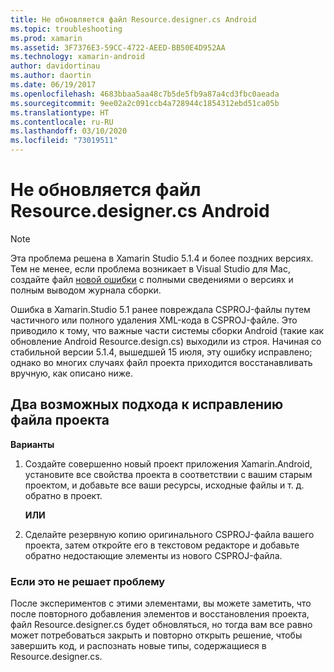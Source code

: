 ```yaml
---
title: Не обновляется файл Resource.designer.cs Android
ms.topic: troubleshooting
ms.prod: xamarin
ms.assetid: 3F7376E3-59CC-4722-AEED-BB50E4D952AA
ms.technology: xamarin-android
author: davidortinau
ms.author: daortin
ms.date: 06/19/2017
ms.openlocfilehash: 4683bbaa5aa48c7b5de5fb9a87a4cd3fbc0aeada
ms.sourcegitcommit: 9ee02a2c091ccb4a728944c1854312ebd51ca05b
ms.translationtype: HT
ms.contentlocale: ru-RU
ms.lasthandoff: 03/10/2020
ms.locfileid: "73019511"
---
```

# <a name="my-android-resourcedesignercs-file-will-not-update"></a>Не обновляется файл Resource.designer.cs Android

> [!NOTE]
> Эта проблема решена в Xamarin Studio 5.1.4 и более поздних версиях. Тем не менее, если проблема возникает в Visual Studio для Mac, создайте файл [новой ошибки](~/cross-platform/troubleshooting/questions/howto-file-bug.md) с полными сведениями о версиях и полным выводом журнала сборки.

Ошибка в Xamarin.Studio 5.1 ранее повреждала CSPROJ-файлы путем частичного или полного удаления XML-кода в CSPROJ-файле. Это приводило к тому, что важные части системы сборки Android (такие как обновление Android Resource.design.cs) выходили из строя. Начиная со стабильной версии 5.1.4, вышедшей 15 июля, эту ошибку исправлено; однако во многих случаях файл проекта приходится восстанавливать вручную, как описано ниже.

## <a name="two-possible-approaches-to-fixing-up-the-project-file"></a>Два возможных подхода к исправлению файла проекта

**Варианты**

1. Создайте совершенно новый проект приложения Xamarin.Android, установите все свойства проекта в соответствии с вашим старым проектом, и добавьте все ваши ресурсы, исходные файлы и т. д. обратно в проект.

   **ИЛИ**

2. Сделайте резервную копию оригинального CSPROJ-файла вашего проекта, затем откройте его в текстовом редакторе и добавьте обратно недостающие элементы из нового CSPROJ-файла.

### <a name="if-this-does-not-solve-the-problem"></a>Если это не решает проблему

После экспериментов с этими элементами, вы можете заметить, что после повторного добавления элементов и восстановления проекта, файл Resource.designer.cs будет обновляться, но тогда вам все равно может потребоваться закрыть и повторно открыть решение, чтобы завершить код, и распознать новые типы, содержащиеся в Resource.designer.cs. 
